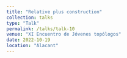 ```yaml
---
title: "Relative plus construction"
collection: talks
type: "Talk"
permalink: /talks/talk-10
venue: "XI Encuentro de Jóvenes topólogos"
date: 2022-10-19
location: "Alacant"
---
```


